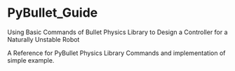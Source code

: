 # PyBullet_Guide
Using Basic Commands of Bullet Physics Library to Design a Controller for a Naturally Unstable Robot

A Reference for PyBullet Physics Library Commands and implementation of simple example.
